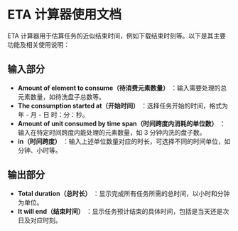 # ETA 计算器使用文档

ETA 计算器用于估算任务的近似结束时间，例如下载结束时刻等。以下是其主要功能及相关使用说明：

## 输入部分

  * **Amount of element to consume（待消费元素数量）** ：输入需要处理的总元素数量，如待洗盘子总数等。
  * **The consumption started at（开始时间）** ：选择任务开始的时间，格式为年 - 月 - 日 时：分：秒。
  * **Amount of unit consumed by time span（时间跨度内消耗的单位数）** ：输入在特定时间跨度内能处理的元素数量，如 3 分钟内洗的盘子数。
  * **in（时间跨度）** ：输入上述单位数量对应的时长，可选择不同的时间单位，如分钟、小时等。

## 输出部分

  * **Total duration（总时长）** ：显示完成所有任务所需的总时间，以小时和分钟为单位。
  * **It will end（结束时间）** ：显示任务预计结束的具体时间，包括是当天还是次日及对应时刻。
